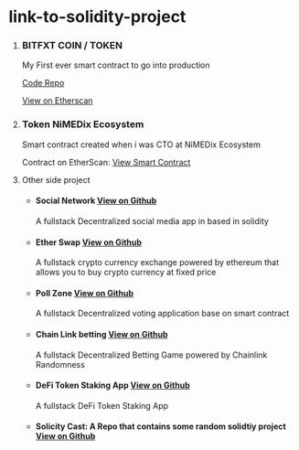 # link-to-solidity-project

1. ###  BITFXT COIN / TOKEN
   My First ever smart contract to go into production
   
   [Code Repo](https://github.com/bitfxtdev/bitfxtcoin)
   
    [View on Etherscan](https://etherscan.io/token/0x24d77c210a014b1e123a0878f6c903df74a2317b)
 
 2. ### Token NiMEDix Ecosystem
    Smart contract created when i was CTO at NiMEDix Ecosystem
    
    Contract on EtherScan: [View Smart Contract](https://etherscan.io/token/0x0D671589AEFD46f96fE2c568bB34F05811e36Db1)
    
    
  3. Other side project 
     - #### Social Network [View on Github](https://github.com/automatonatm/social-network)
         A fullstack Decentralized social media app in based in solidity
         
     - #### Ether Swap [View on Github](https://github.com/automatonatm/eth_swap)
         A fullstack crypto currency exchange powered by ethereum that allows you to buy crypto currency at fixed price
         
      - #### Poll Zone [View on Github](https://github.com/automatonatm/Smart-contract-election)
         A fullstack Decentralized voting application base on smart contract
         
       - #### Chain Link betting [View on Github](https://github.com/automatonatm/chainlink_betting_game_solidity)
          A fullstack  Decentralized Betting Game powered by Chainlink Randomness
          
        - #### DeFi Token Staking App [View on Github](https://github.com/automatonatm/DEFI_ADVANCE)
          A fullstack DeFi Token Staking App 
          
        - #### Solicity Cast: A Repo that contains some random solidtiy project [View on Github](https://github.com/automatonatm/solidity_cast/)
          
  
       
